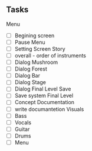 ## Tasks
Menu
- [ ] Begining screen
- [ ] Pause Menu
- [ ] Setting Screen
Story
- [ ] overall - order of instruments
- [ ] Dialog Mushroom
- [ ] Dialog Forest
- [ ] Dialog Bar
- [ ] Dialog Stage
- [ ] Dialog Final Level
Save
- [ ] Save system
Final Level
- [ ] Concept
Documentation
- [ ] write documantetion
Visuals
- [ ] Bass
- [ ] Vocals
- [ ] Guitar
- [ ] Drums
- [ ] Menu
